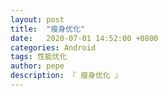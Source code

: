 ```yaml
---
layout: post
title:  "瘦身优化"
date:   2020-07-01 14:52:00 +0800
categories: Android
tags: 性能优化
author: pepe
description: 『 瘦身优化 』
---
```

































